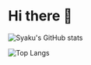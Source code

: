 # Hi there 👋

![Syaku's GitHub stats](https://github-readme-stats.vercel.app/api?username=syakuis&show_icons=true&theme=radical&count_private=true)


![Top Langs](https://github-readme-stats.vercel.app/api/top-langs/?username=syakuis&layout=compact)
